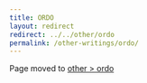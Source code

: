 ```yaml
---
title: ORDO
layout: redirect
redirect: ../../other/ordo
permalink: /other-writings/ordo/
---
```


Page moved to [other > ordo](/other/ordo)
